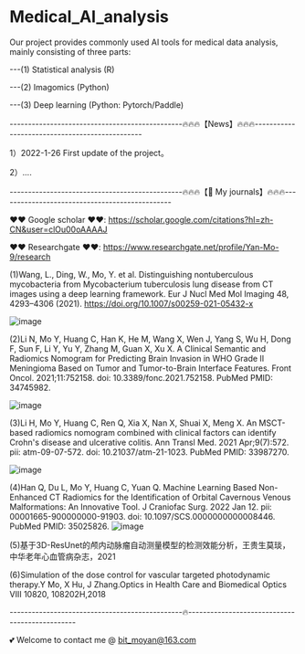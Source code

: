 # Medical_AI_analysis

Our project provides commonly used AI tools for medical data analysis, mainly consisting of three parts: 

---(1) Statistical analysis (R)

---(2) Imagomics (Python) 

---(3) Deep learning (Python: Pytorch/Paddle)



-----------------------------------------------🔥🔥🔥【News】🔥🔥🔥-----------------------------------------------

1）2022-1-26  First update of the project。


2）....




-----------------------------------------------🔥🔥🔥【💁 My journals】🔥🔥🔥-----------------------------------------------

❤️❤️ Google scholar ❤️❤️:  https://scholar.google.com/citations?hl=zh-CN&user=clOu00oAAAAJ


❤️❤️ Researchgate ❤️❤️: https://www.researchgate.net/profile/Yan-Mo-9/research



(1)Wang, L., Ding, W., Mo, Y. et al. Distinguishing nontuberculous mycobacteria from Mycobacterium tuberculosis lung disease from CT images using a deep learning framework. Eur J Nucl Med Mol Imaging 48, 4293–4306 (2021). https://doi.org/10.1007/s00259-021-05432-x

![image](https://user-images.githubusercontent.com/79295425/151172912-572f6fb0-7d4d-47e0-8528-585e4405141b.png)

(2)Li N, Mo Y, Huang C, Han K, He M, Wang X, Wen J, Yang S, Wu H, Dong F, Sun F, Li Y, Yu Y, Zhang M, Guan X, Xu X. A Clinical Semantic and Radiomics Nomogram for Predicting Brain Invasion in WHO Grade II Meningioma Based on Tumor and Tumor-to-Brain Interface Features. Front Oncol. 2021;11:752158. doi: 10.3389/fonc.2021.752158. PubMed PMID: 34745982.

![image](https://user-images.githubusercontent.com/79295425/151172673-09507c56-f9a1-430f-afc6-210c04530164.png)


(3)Li H, Mo Y, Huang C, Ren Q, Xia X, Nan X, Shuai X, Meng X. An MSCT-based radiomics nomogram combined with clinical factors can identify Crohn's disease and ulcerative colitis. Ann Transl Med. 2021 Apr;9(7):572. pii: atm-09-07-572. doi: 10.21037/atm-21-1023. PubMed PMID: 33987270.

![image](https://user-images.githubusercontent.com/79295425/151172997-2be736b9-7ef0-4b3d-a790-61acd7405d3b.png)

(4)Han Q, Du L, Mo Y, Huang C, Yuan Q. Machine Learning Based Non-Enhanced CT Radiomics for the Identification of Orbital Cavernous Venous Malformations: An Innovative Tool. J Craniofac Surg. 2022 Jan 12. pii: 00001665-900000000-91903. doi: 10.1097/SCS.0000000000008446. PubMed PMID: 35025826.
![image](https://user-images.githubusercontent.com/79295425/151172815-4408f589-6f60-48d1-81a5-621f98d8ad84.png)


(5)基于3D-ResUnet的颅内动脉瘤自动测量模型的检测效能分析，王贵生莫琰， 中华老年心血管病杂志，2021

(6)Simulation of the dose control for vascular targeted photodynamic therapy.Y Mo, X Hu, J Zhang.Optics in Health Care and Biomedical Optics VIII 10820, 108202H,2018


-----------------------------------------------🔥-----------------------------------------------


💕 Welcome to contact me @ bit_moyan@163.com 


